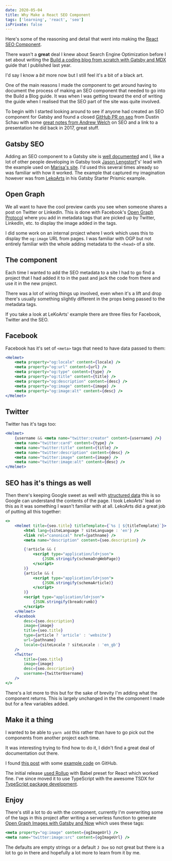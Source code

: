 ```yaml
---
date: 2020-05-04
title: Why Make a React SEO Component
tags: ['learning', 'react', 'seo']
isPrivate: false
---
```


<script>
  import { Vimeo } from 'sveltekit-embed'
</script>

Here's some of the reasoning and detail that went into making the
[React SEO Component].

There wasn't a **great** deal I knew about Search Engine Optimization
before I set about writing the [Build a coding blog from scratch with
Gatsby and MDX] guide that I published last year.

I'd say I know a _bit_ more now but I still feel it's a bit of a black
art.

One of the main reasons I made the component to get around having to
document the process of making an SEO component that needed to go into
the Build a Blog guide. It was when I was getting toward the end of
writing the guide when I realised that the SEO part of the site was
quite involved.

<!-- cSpell:ignore schau -->

To begin with I started looking around to see if anyone had created an
SEO component for Gatsby and found a closed [GitHub PR on seo] from Dustin
Schau with some [great notes from Andrew Welch] on SEO and a link to a
presentation he did back in 2017, great stuff.

<Vimeo vimeoId="246846978" />

## Gatsby SEO

<!-- cSpell:ignore leko,prismic -->

Adding an SEO component to a Gatsby site is [well documented] and I, like
a lot of other people developing in Gatsby took [Jason Lengstorf]'s'
lead with the example used on [Marisa's site]. I'd used this several times
already so was familiar with how it worked. The example that captured my
imagination however was from [LekoArts] in his Gatsby Starter Prismic example.

## Open Graph

We all want to have the cool preview cards you see when someone shares
a post on Twitter or LinkedIn. This is done with Facebook's [Open
Graph Protocol] where you add in metadata tags that are picked up by
Twitter, LinkedIn, etc. to display the image added in the tags.

I did some work on an internal project where I work which uses this to
display the `og:image` URL from pages. I was familiar with OGP but not
entirely familiar with the whole adding metadata to the `<head>` of a
site.

## The component

Each time I wanted to add the SEO metadata to a site I had to go find
a project that I had added it to in the past and jack the code from
there and use it in the new project.

There was a lot of wiring things up involved, even when it's a lift
and drop there's usually something slightly different in the props
being passed to the metadata tags.

If you take a look at LeKoArts' example there are three files for
Facebook, Twitter and the SEO.

## Facebook

Facebook has it's set of `<meta>` tags that need to have data passed
to them:

```jsx
<Helmet>
	<meta property="og:locale" content={locale} />
	<meta property="og:url" content={url} />
	<meta property="og:type" content={type} />
	<meta property="og:title" content={title} />
	<meta property="og:description" content={desc} />
	<meta property="og:image" content={image} />
	<meta property="og:image:alt" content={desc} />
</Helmet>
```

## Twitter

Twitter has it's tags too:

```jsx
<Helmet>
	{username && <meta name="twitter:creator" content={username} />}
	<meta name="twitter:card" content={type} />
	<meta name="twitter:title" content={title} />
	<meta name="twitter:description" content={desc} />
	<meta name="twitter:image" content={image} />
	<meta name="twitter:image:alt" content={desc} />
</Helmet>
```

## SEO has it's things as well

Then there's keeping Google sweet as well with [structured data] this is
so Google can understand the contents of the page. I took LekoArts' lead
on this as it was something I wasn't familiar with at all. LekoArts did
a great job of putting all this together:

```jsx
<>
	<Helmet title={seo.title} titleTemplate={`%s | ${titleTemplate}`}>
		<html lang={siteLanguage ? siteLanguage : 'en'} />
		<link rel="canonical" href={pathname} />
		<meta name="description" content={seo.description} />

		{!article && (
			<script type="application/ld+json">
				{JSON.stringify(schemaOrgWebPage)}
			</script>
		)}
		{article && (
			<script type="application/ld+json">
				{JSON.stringify(schemaArticle)}
			</script>
		)}
		<script type="application/ld+json">
			{JSON.stringify(breadcrumb)}
		</script>
	</Helmet>
	<Facebook
		desc={seo.description}
		image={image}
		title={seo.title}
		type={article ? 'article' : 'website'}
		url={pathname}
		locale={siteLocale ? siteLocale : 'en_gb'}
	/>
	<Twitter
		title={seo.title}
		image={image}
		desc={seo.description}
		username={twitterUsername}
	/>
</>
```

There's a lot more to this but for the sake of brevity I'm adding what
the component returns. This is largely unchanged in the the component
I made but for a few variables added.

## Make it a thing

I wanted to be able to `yarn add` this rather than have to go pick out
the components from another project each time.

It was interesting trying to find how to do it, I didn't find a great
deal of documentation out there.

I found [this post] with some [example code] on GitHub.

<!-- cSpell:ignore tsdx -->

The initial release [used Rollup] with Babel preset for React which worked
fine. I've since moved it to use TypeScript with the awesome TSDX for [TypeScript
package
development].

## Enjoy

There's still a lot to do with the component, currently I'm
overwriting some of the tags in this project after writing a
serverless function to generate [Open Graph Images with Gatsby
and Now] which uses these tags:

```jsx
<meta property="og:image" content={ogImageUrl} />
<meta name="twitter:image:src" content={ogImageUrl} />
```

The defaults are empty strings or a default `J Doe` so not great but
there is a lot to go in there and hopefully a lot more to learn from
it by me.

<!-- Links -->

[react seo component]:
	https://www.npmjs.com/package/react-seo-component
[build a coding blog from scratch with gatsby and mdx]:
	https://scottspence.com/posts/build-an-mdx-blog
[github pr on seo]: https://github.com/gatsbyjs/gatsby/pull/10780
[issue]: https://github.com/gatsbyjs/gatsby/issues/14125
[great notes from andrew welch]:
	https://github.com/gatsbyjs/gatsby/pull/10780#issuecomment-451048608
[lekoarts]: https://github.com/LekoArts
[jason lengstorf]: https://twitter.com/jlengstorf
[marisa's site]:
	https://github.com/marisamorby/marisamorby.com/blob/master/packages/gatsby-theme-blog-sanity/src/components/seo.js
[well documented]: https://www.gatsbyjs.com/docs/add-seo-component/
[open graph protocol]: https://ogp.me/
[structured data]:
	https://developers.google.com/search/docs/guides/intro-structured-data
[used rollup]:
	https://github.com/spences10/react-seo-component/blob/32acf12d53/rollup.config.js
[typescript package development]: https://github.com/jaredpalmer/tsdx
[open graph images with gatsby and now]:
	https://scottspence.com/posts/serverless-og-images/
[this post]:
	https://medium.com/recraftrelic/building-a-react-component-as-a-npm-module-18308d4ccde9
[example code]:
	https://github.com/recraftrelic/dummy-react-npm-module/blob/master/package.json

